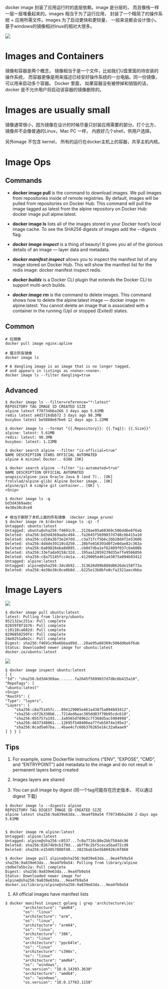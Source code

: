 docker image 封装了应用运行时的底层依赖。image 是分层的， 而且像栈一样一层一层堆叠起来的。images 相当于为了运行应用， 封装了一个精简了的操作系统 + 应用所需文件。images 为了启动更快和更轻量， 一般来说都会设计很小。基于windows的镜像相对linux的相对大很多。

![](https://tcs.teambition.net/storage/312g79e7fd89a7e7e0d83cab211e0c1705e3?Signature=eyJhbGciOiJIUzI1NiIsInR5cCI6IkpXVCJ9.eyJBcHBJRCI6IjU5Mzc3MGZmODM5NjMyMDAyZTAzNThmMSIsIl9hcHBJZCI6IjU5Mzc3MGZmODM5NjMyMDAyZTAzNThmMSIsIl9vcmdhbml6YXRpb25JZCI6IiIsImV4cCI6MTY1MDUzNDMzMiwiaWF0IjoxNjQ5OTI5NTMyLCJyZXNvdXJjZSI6Ii9zdG9yYWdlLzMxMmc3OWU3ZmQ4OWE3ZTdlMGQ4M2NhYjIxMWUwYzE3MDVlMyJ9.5tyohGw43SW-NrwhTtiuiQjTJGaiTgF-hFXA1gRIyzA&download=image.png "")

# Images and Containers

镜像和容器是两个概念， 镜像相当于是一个文件，比如我们U盘里面的待安装的操作系统， 而容器更像是用来描述已经安好操作系统的一台电脑。同一份镜像， 可以用来启动多个容器。 Docker 里面， 如果容器没有被停掉和销毁的话， docker 是不允许用户将启动该容器的镜像删除的。

# Images are usually small

镜像通常很小，因为镜像在设计的时候尽量只封装应用需要的部分。打个比方， 镜像并不会像普通的Linux，Mac PC 一样， 内嵌好几个shell，供用户选择。

另外image 不包含 kernel， 所有的运行在docker主机上的容器，共享主机内核。

# Image Ops

## Commands

- **docker image pull** is the command to download images. We pull images from repositories inside of remote registries. By default, images will be pulled from repositories on Docker Hub. This command will pull the image tagged as latest from the alpine repository on Docker Hub: docker image pull alpine:latest. 

- **docker image ls** lists all of the images stored in your Docker host’s local image cache. To see the SHA256 digests of images add the --digests flag.

- ***docker image inspect*** is a thing of beauty! It gives you all of the glorious details of an image — layer data and metadata.

- ***docker manifest inspect*** allows you to inspect the manifest list of any image stored on Docker Hub. This will show the manifest list for the redis image: docker manifest inspect redis. 

- ***docker buildx*** is a Docker CLI plugin that extends the Docker CLI to support multi-arch builds.

- ***docker image rm*** is the command to delete images. This command shows how to delete the alpine:latest image — docker image rm alpine:latest. You cannot delete an image that is associated with a container in the running (Up) or stopped (Exited) states.

## Common

```shell
# 拉镜像
docker pull image nginx:apline

# 展示所有镜像
docker image ls

# A dangling image is an image that is no longer tagged, 
# and appears in listings as <none>:<none>.
docker image ls --filter dangling=true
```

## Advanced

```text
$ docker image ls --filter=reference="*:latest"
REPOSITORY TAG IMAGE ID CREATED SIZE
alpine latest f70734b6a266 3 days ago 5.61MB
redis latest a4d3716dbb72 3 days ago 98.3MB
busybox latest be5888e67be6 12 days ago 1.22MB

$ docker image ls --format "{{.Repository}}: {{.Tag}}: {{.Size}}"
alpine: latest: 5.61MB
redis: latest: 98.3MB
busybox: latest: 1.22MB

$ docker search alpine --filter "is-official=true"
NAME DESCRIPTION STARS OFFICIAL AUTOMATED
alpine A minimal Docker.. 6386 [OK]

$ docker search alpine --filter "is-automated=true"
NAME DESCRIPTION OFFICIAL AUTOMATED
anapsix/alpine-java Oracle Java 8 (and 7).. [OK]
frolvlad/alpine-glibc Alpine Docker image.. [OK]
alpine/git A simple git container.. [OK] \
<Snip>

$ docker image ls -q
bd3d4369aebc
4e38e38c8ce0

# 相当于删除了本机上面的所有镜像 （docker image prune）
$ docker image rm $(docker image ls -q) -f
Untagged: ubuntu:latest
Untagged: ubuntu@sha256:f4691c9...2128ae95a60369c506dd6e6f6ab
Deleted: sha256:bd3d4369aebc494...fa2645f5699037d7d8c6b415a10
Deleted: sha256:cd10a3b73e247dd...c3a71fcf5b6c2bb28d4f2e5360b
Deleted: sha256:4d4de39110cd250...28bfe816393d0f2e0dae82c363a
Deleted: sha256:6a89826eba8d895...cb0d7dba1ef62409f037c6e608b
Deleted: sha256:33efada9158c32d...195aa12859239d35e7fe9566056
Deleted: sha256:c8a75145fcc4e1a...4129005e461a43875a094b93412
Untagged: alpine:latest
Untagged: alpine@sha256:3dcdb92...313626d99b889d0626de158f73a
Deleted: sha256:4e38e38c8ce0b8d...6225e13b0bfe8cfa2321aec4bba
```

# Image Layers

![](https://tcs.teambition.net/storage/312g68269c4e71228a32f136bcece8e2d4af?Signature=eyJhbGciOiJIUzI1NiIsInR5cCI6IkpXVCJ9.eyJBcHBJRCI6IjU5Mzc3MGZmODM5NjMyMDAyZTAzNThmMSIsIl9hcHBJZCI6IjU5Mzc3MGZmODM5NjMyMDAyZTAzNThmMSIsIl9vcmdhbml6YXRpb25JZCI6IiIsImV4cCI6MTY1MDUzNDMzMiwiaWF0IjoxNjQ5OTI5NTMyLCJyZXNvdXJjZSI6Ii9zdG9yYWdlLzMxMmc2ODI2OWM0ZTcxMjI4YTMyZjEzNmJjZWNlOGUyZDRhZiJ9.6U3cr1p5h5jg1TrmQY0Mbwbj1SOwELgZuul_58cxR_k&download=image.png "")



```shell
$ docker image pull ubuntu:latest
latest: Pulling from library/ubuntu
952132ac251a: Pull complete
82659f8f1b76: Pull complete
c19118ca682d: Pull complete
8296858250fe: Pull complete
24e0251a0e2c: Pull complete
Digest: sha256:f4691c96e6bbaa99d...28ae95a60369c506dd6e6f6ab
Status: Downloaded newer image for ubuntu:latest
docker.io/ubuntu:latest
```

![](https://tcs.teambition.net/storage/312g5403aa63331b4e2adbc53d7a6c685064?Signature=eyJhbGciOiJIUzI1NiIsInR5cCI6IkpXVCJ9.eyJBcHBJRCI6IjU5Mzc3MGZmODM5NjMyMDAyZTAzNThmMSIsIl9hcHBJZCI6IjU5Mzc3MGZmODM5NjMyMDAyZTAzNThmMSIsIl9vcmdhbml6YXRpb25JZCI6IiIsImV4cCI6MTY1MDUzNDMzMiwiaWF0IjoxNjQ5OTI5NTMyLCJyZXNvdXJjZSI6Ii9zdG9yYWdlLzMxMmc1NDAzYWE2MzMzMWI0ZTJhZGJjNTNkN2E2YzY4NTA2NCJ9.D6cDaP4ue3Y1V7nXDtPmzW92rr3sJ8LX9kmfllUeTuI&download=image.png "")

```text
$ docker image inspect ubuntu:latest
[ {
"Id": "sha256:bd3d4369ae.......fa2645f5699037d7d8c6b415a10",
"RepoTags": [
"ubuntu:latest"
<Snip>
"RootFS": {
"Type": "layers",
"Layers": [
    "sha256:c8a75145fc...894129005e461a43875a094b93412",
    "sha256:c6f2b330b6...7214ed6aac305dd03f70b95cdc610",
    "sha256:055757a193...3a9565d78962c7f368d5ac5984998",
    "sha256:4837348061...12695f548406ea77feb5074e195e3",
    "sha256:0cad5e07ba...4bae4cfc66b376265e16c32a0aae9"
] } } ]
```

## Tips

1. For example, some Dockerfile instructions (“ENV”, “EXPOSE”, “CMD”, and “ENTRYPOINT”) add metadata to the image and do not result in permanent layers being created

1. Images layers are shared

1. You can pull image by digest (同一个tag可能存在历史版本， 可以通过digest 下载)

```text
$ docker image ls --digests alpine
REPOSITORY TAG DIGEST IMAGE ID CREATED SIZE
alpine latest sha256:9a839e63da...9ea4fb9a54 f70734b6a266 2 days ago 5.61MB


$ docker image rm alpine:latest
Untagged: alpine:latest
Untagged: alpine@sha256:c0537...7c0a7726c88e2bb7584dc96
Deleted: sha256:02674b9cb179d...abff0c2bf5ceca5bad72cd9
Deleted: sha256:e154057080f40...3823bab1be5b86926c6f860

$ docker image pull alpine@sha256:9a839e63da...9ea4fb9a54
sha256:9a839e63da...9ea4fb9a54: Pulling from library/alpine
cbdbe7a5bc2a: Pull complete
Digest: sha256:9a839e63da...9ea4fb9a54
Status: Downloaded newer image for alpine@sha256:9a839e63da...9ea4fb9a54
docker.io/library/alpine@sha256:9a839e63da...9ea4fb9a54
```

1. All official images have manifest lists

```shell
$ docker manifest inspect golang | grep 'architecture\|os'
        "architecture": "amd64",
        "os": "linux"
        "architecture": "arm",
        "os": "linux",
        "architecture": "arm64",
        "os": "linux",
        "architecture": "386",
        "os": "linux"
        "architecture": "ppc64le",
        "os": "linux"
        "architecture": "s390x",
        "os": "linux"
        "architecture": "amd64",
        "os": "windows",
        "os.version": "10.0.14393.3630"
        "architecture": "amd64",
        "os": "windows",
        "os.version": "10.0.17763.1158"
```



